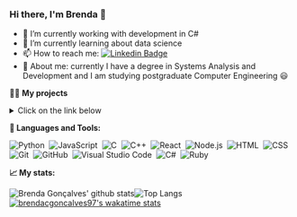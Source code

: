 ### Hi there, I'm Brenda :vulcan_salute:

- 🔭 I’m currently working with development in C#
- 🌱 I’m currently learning about data science
- 📫 How to reach me:
[![Linkedin Badge](https://img.shields.io/badge/-Linkedin-blue?style=flat-square&logo=Linkedin&logoColor=white&link=https://www.linkedin.com/in/brenda-gon%C3%A7alves-4ababb146/)](https://www.linkedin.com/in/brenda-gon%C3%A7alves-4ababb146/) 
- :speech_balloon: About me: currently I have a degree in Systems Analysis and Development and I am studying postgraduate Computer Engineering :smiley:

:woman_technologist: **My projects** <details> <summary> Click on the link below </summary> 🛠<a href="https://github.com/brendacgoncalves97?tab=repositories"> <B> Projects </B> </a> </details>






**🔧 Languages and Tools:**

![Python](https://img.shields.io/badge/-Python-05122A?style=flat&logo=python)&nbsp;
![JavaScript](https://img.shields.io/badge/-JavaScript-05122A?style=flat&logo=javascript)&nbsp;
![C](https://img.shields.io/badge/-C-05122A?style=flat&logo=C&logoColor=A8B9CC)&nbsp;
![C++](https://img.shields.io/badge/-C++-05122A?style=flat&logo=C%2B%2B&logoColor=00599C)&nbsp;
![React](https://img.shields.io/badge/-React-05122A?style=flat&logo=react)&nbsp;
![Node.js](https://img.shields.io/badge/-Node.js-05122A?style=flat&logo=node.js)&nbsp;
![HTML](https://img.shields.io/badge/-HTML-05122A?style=flat&logo=HTML5)&nbsp;
![CSS](https://img.shields.io/badge/-CSS-05122A?style=flat&logo=CSS3&logoColor=1572B6)&nbsp;
![Git](https://img.shields.io/badge/-Git-05122A?style=flat&logo=git)&nbsp;
![GitHub](https://img.shields.io/badge/-GitHub-05122A?style=flat&logo=github)&nbsp;
![Visual Studio Code](https://img.shields.io/badge/-Visual%20Studio%20Code-05122A?style=flat&logo=visual-studio-code&logoColor=007ACC)&nbsp;
![C#](https://img.shields.io/badge/-Csharp-05122A?style=flat&logo=Csharp&logoColor=00599C)&nbsp;
![Ruby](https://img.shields.io/badge/-Ruby-05122A?style=flat&logo=Ruby&logoColor=CF2601)&nbsp;

 

**&#x1f4c8; My stats:**

![Brenda Gonçalves' github stats](https://github-readme-stats.vercel.app/api?username=brendacgoncalves97&hide=contribs,issues&count_private=true&theme=dark&show_icons=true)![Top Langs](https://github-readme-stats.vercel.app/api/top-langs/?username=brendacgoncalves97&layout=compact&theme=dark)[![brendacgoncalves97's wakatime stats](https://github-readme-stats.vercel.app/api/wakatime?username=brendacgoncalves97&layout=compact&theme=dark)](https://wakatime.com/@brendacgoncalves97)


